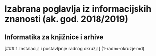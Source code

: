 # Izabrana poglavlja iz informacijskih znanosti (ak. god. 2018/2019)
## Informatika za knjižnice i arhive

[### 1. Instalacija i postavljanje radnog okružja] (1-radno-okruzje.md)


